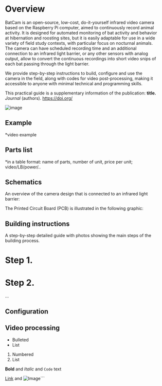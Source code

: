 # Overview

BatCam is an open-source, low-cost, do-it-yourself infrared video camera based on the Raspberry Pi computer, aimed to continuously record animal activity. It is designed for automated monitoring of bat activity and behavior at hibernation and roosting sites, but it is easily adaptable for use in a wide variety of field study contexts, with particular focus on nocturnal animals. The camera can have scheduled recording time and an additional connection to an infrared light barrier, or any other sensors with analog output, allow to convert the continuous recordings into short video snips of each bat passing through the light barrier. 

We provide step-by-step instructions to build, configure and use the camera in the field, along with codes for video post-processing, making it accessible to anyone with minimal technical and programming skills. 

This practical guide is a supplementary information of the publication: **title.** _Journal_ (authors). https://doi.org/

![image](https://user-images.githubusercontent.com/79314212/123310825-cc6b7500-d526-11eb-8b0b-0c3d7772a325.png)


## Example
*video example

## Parts list
*in a table format: name of parts, number of unit, price per unit; video/LB/power/..

## Schematics
An overview of the camera design that is connected to an infrared light barrier:


The Printed Circuit Board (PCB) is illustrated in the following graphic:


## Building instructions
A step-by-step detailed guide with photos showing the main steps of the building process.

# Step 1.

# Step 2.
...

## Configuration


## Video processing



- Bulleted
- List

1. Numbered
2. List

**Bold** and _Italic_ and `Code` text

[Link](url) and ![Image](src)```
